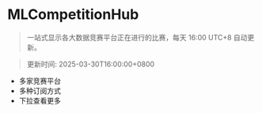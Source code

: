 # MLCompetitionHub

> 一站式显示各大数据竞赛平台正在进行的比赛，每天 16:00 UTC+8 自动更新。
  
> 更新时间: 2025-03-30T16:00:00+0800 

* 多家竞赛平台
* 多种订阅方式
* 下拉查看更多